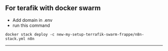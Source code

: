 ## For terafik with docker swarm

- Add domain in .env
- run this command

```
docker stack deploy -c new-my-setup-terrafik-swarm-frappe/n8n-stack.yml n8n
```

---
